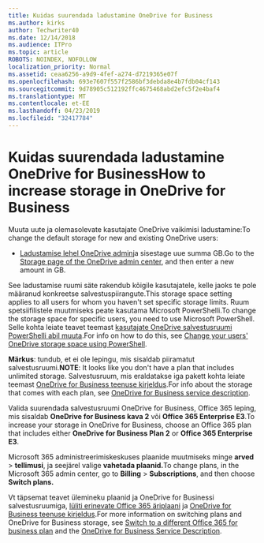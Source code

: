 ```yaml
---
title: Kuidas suurendada ladustamine OneDrive for Business
ms.author: kirks
author: Techwriter40
ms.date: 12/14/2018
ms.audience: ITPro
ms.topic: article
ROBOTS: NOINDEX, NOFOLLOW
localization_priority: Normal
ms.assetid: ceaa6256-a9d9-4fef-a274-d7219365e07f
ms.openlocfilehash: 693e7607f557f2586bf3debda8e4b7fdb04cf143
ms.sourcegitcommit: 9d78905c512192ffc4675468abd2efc5f2e4baf4
ms.translationtype: MT
ms.contentlocale: et-EE
ms.lasthandoff: 04/23/2019
ms.locfileid: "32417784"
---
```

# <a name="how-to-increase-storage-in-onedrive-for-business"></a><span data-ttu-id="381d8-102">Kuidas suurendada ladustamine OneDrive for Business</span><span class="sxs-lookup"><span data-stu-id="381d8-102">How to increase storage in OneDrive for Business</span></span>

<span data-ttu-id="381d8-103">Muuta uute ja olemasolevate kasutajate OneDrive vaikimisi ladustamine:</span><span class="sxs-lookup"><span data-stu-id="381d8-103">To change the default storage for new and existing OneDrive users:</span></span>
  
- <span data-ttu-id="381d8-104">[Ladustamise lehel OneDrive admin](https://admin.onedrive.com/?v=StorageSettings)ja sisestage uue summa GB.</span><span class="sxs-lookup"><span data-stu-id="381d8-104">Go to the [Storage page of the OneDrive admin center](https://admin.onedrive.com/?v=StorageSettings), and then enter a new amount in GB.</span></span>
    
<span data-ttu-id="381d8-105">See ladustamise ruumi säte rakendub kõigile kasutajatele, kelle jaoks te pole määranud konkreetse salvestuspiirangute.</span><span class="sxs-lookup"><span data-stu-id="381d8-105">This storage space setting applies to all users for whom you haven't set specific storage limits.</span></span> <span data-ttu-id="381d8-106">Ruum spetsiifilistele muutmiseks peate kasutama Microsoft PowerShelli.</span><span class="sxs-lookup"><span data-stu-id="381d8-106">To change the storage space for specific users, you need to use Microsoft PowerShell.</span></span> <span data-ttu-id="381d8-107">Selle kohta leiate teavet teemast [kasutajate OneDrive salvestusruumi PowerShelli abil muuta](https://go.microsoft.com/fwlink/?linkid=866402).</span><span class="sxs-lookup"><span data-stu-id="381d8-107">For info on how to do this, see [Change your users' OneDrive storage space using PowerShell](https://go.microsoft.com/fwlink/?linkid=866402).</span></span> 
  
 <span data-ttu-id="381d8-108">**Märkus**: tundub, et ei ole lepingu, mis sisaldab piiramatut salvestusruumi.</span><span class="sxs-lookup"><span data-stu-id="381d8-108">**NOTE**: It looks like you don't have a plan that includes unlimited storage.</span></span> <span data-ttu-id="381d8-109">Salvestusruum, mis eraldatakse iga pakett kohta leiate teemast [OneDrive for Business teenuse kirjeldus](https://go.microsoft.com/fwlink/p/?LinkID=826071).</span><span class="sxs-lookup"><span data-stu-id="381d8-109">For info about the storage that comes with each plan, see [OneDrive for Business service description](https://go.microsoft.com/fwlink/p/?LinkID=826071).</span></span>
  
<span data-ttu-id="381d8-110">Valida suurendada salvestusruumi OneDrive for Business, Office 365 leping, mis sisaldab **OneDrive for Business kava 2** või **Office 365 Enterprise E3**.</span><span class="sxs-lookup"><span data-stu-id="381d8-110">To increase your storage in OneDrive for Business, choose an Office 365 plan that includes either **OneDrive for Business Plan 2** or **Office 365 Enterprise E3**.</span></span> 
  
<span data-ttu-id="381d8-111">Microsoft 365 administreerimiskeskuses plaanide muutmiseks minge **arved** \> **tellimusi**, ja seejärel valige **vahetada plaanid.**</span><span class="sxs-lookup"><span data-stu-id="381d8-111">To change plans, in the Microsoft 365 admin center, go to **Billing** \> **Subscriptions**, and then choose **Switch plans.**</span></span>
  
<span data-ttu-id="381d8-112">Vt täpsemat teavet ülemineku plaanid ja OneDrive for Businessi salvestusruumiga, [lüliti erinevate Office 365 äriplaani](https://go.microsoft.com/fwlink/?LinkId=2031117) ja [OneDrive for Business teenuse kirjeldus](https://go.microsoft.com/fwlink/?LinkId-2031122).</span><span class="sxs-lookup"><span data-stu-id="381d8-112">For more information on switching plans and OneDrive for Business storage, see [Switch to a different Office 365 for business plan](https://go.microsoft.com/fwlink/?LinkId=2031117) and the [OneDrive for Business Service Description](https://go.microsoft.com/fwlink/?LinkId-2031122).</span></span>
  

